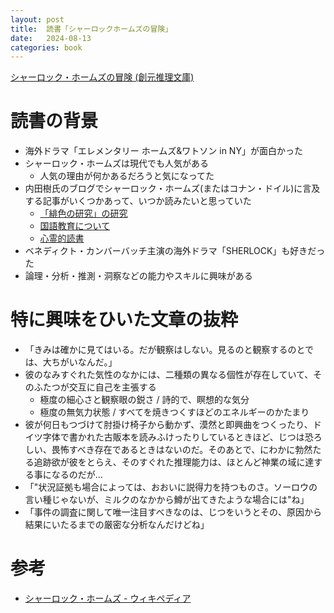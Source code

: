 ```yaml
---
layout: post
title:  読書「シャーロックホームズの冒険」
date:   2024-08-13
categories: book
---
```


[シャーロック・ホームズの冒険 (創元推理文庫)](https://amzn.to/4fKHc2I)

# 読書の背景

- 海外ドラマ「エレメンタリー ホームズ&ワトソン in NY」が面白かった
- シャーロック・ホームズは現代でも人気がある
  - 人気の理由が何かあるだろうと気になってた
- 内田樹氏のブログでシャーロック・ホームズ(またはコナン・ドイル)に言及する記事がいくつかあって、いつか読みたいと思っていた
  - [「緋色の研究」の研究](http://blog.tatsuru.com/2010/08/20_0803.html)
  - [国語教育について](http://blog.tatsuru.com/2020/01/06_1024.html)
  - [心霊的読書](http://blog.tatsuru.com/2008/04/27_1012.html)
- ベネディクト・カンバーバッチ主演の海外ドラマ「SHERLOCK」も好きだった
- 論理・分析・推測・洞察などの能力やスキルに興味がある

# 特に興味をひいた文章の抜粋

- 「きみは確かに見てはいる。だが観察はしない。見るのと観察するのとでは、大ちがいなんだ。」
- 彼のなみすぐれた気性のなかには、二種類の異なる個性が存在していて、そのふたつが交互に自己を主張する
  - 極度の細心さと観察眼の鋭さ / 詩的で、瞑想的な気分
  - 極度の無気力状態 / すべてを焼きつくすほどのエネルギーのかたまり
- 彼が何日もつづけて肘掛け椅子から動かず、漠然と即興曲をつくったり、ドイツ字体で書かれた古販本を読みふけったりしているときほど、じつは恐ろしい、畏怖すべき存在であるときはないのだ。そのあとで、にわかに勃然たる追跡欲が彼をとらえ、そのすぐれた推理能力は、ほとんど神業の域に達する事になるのだが...
- 「"状況証拠も場合によっては、おおいに説得力を持つものさ。ソーロウの言い種じゃないが、ミルクのなかから鱒が出てきたような場合には"ね」
- 「事件の調査に関して唯一注目すべきなのは、じつをいうとその、原因から結果にいたるまでの厳密な分析なんだけどね」


# 参考

- [シャーロック・ホームズ - ウィキペディア](https://ja.wikipedia.org/wiki/%E3%82%B7%E3%83%A3%E3%83%BC%E3%83%AD%E3%83%83%E3%82%AF%E3%83%BB%E3%83%9B%E3%83%BC%E3%83%A0%E3%82%BA)

